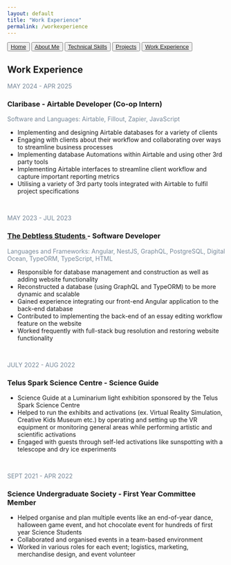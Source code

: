 ```yaml
---
layout: default
title: "Work Experience"
permalink: /workexperience
---
```


<button type="button"> <a href="https://lavanyamenon15.github.io"> Home </a> </button> 
<button type="button"> <a href="https://lavanyamenon15.github.io/about"> About Me </a> </button> 
<button type="button"> <a href="https://lavanyamenon15.github.io/technicalskills"> Technical Skills </a> </button> 
<button type="button"> <a href="https://lavanyamenon15.github.io/projects"> Projects </a> </button> 
<button type="button"> <a href="https://lavanyamenon15.github.io/workexperience"> Work Experience </a> </button> 

## Work Experience 

<div>
<p style="color:LightSlateGray;">MAY 2024 - APR 2025 </p>
<h3>Claribase - Airtable Developer (Co-op Intern) </h3>
<p style="color:LightSlateGray;">Software and Languages: Airtable, Fillout, Zapier, JavaScript </p>
</div>
  
- Implementing and designing Airtable databases for a variety of clients
- Engaging with clients about their workflow and collaborating over ways to streamline business processes 
- Implementing database Automations within Airtable and using other 3rd party tools 
- Implementing Airtable interfaces to streamline client workflow and capture important reporting metrics
- Utilising a variety of 3rd party tools integrated with Airtable to fulfil project specifications  

<br>

<div>
<p style="color:LightSlateGray;"> MAY 2023 - JUL 2023</p>
<h3> <a href="https://thedebtlessstudents.org/"> The Debtless Students </a> - Software Developer
 </h3>
<p style="color:LightSlateGray;"> Languages and Frameworks: Angular, NestJS, GraphQL, PostgreSQL, Digital Ocean, TypeORM, TypeScript, HTML</p>
</div>

- Responsible for database management and construction as well as adding website functionality
- Reconstructed a  database (using GraphQL and TypeORM) to be more dynamic and scalable 
- Gained experience integrating our front-end Angular application to the back-end database 
- Contributed to implementing the back-end of an essay editing workflow feature on the website 
- Worked frequently with full-stack bug resolution and restoring website functionality

<br>

<div>
<p style="color:LightSlateGray;"> JULY 2022 - AUG 2022 </p>
<h3>Telus Spark Science Centre - Science Guide</h3>
</div>

- Science Guide at a Luminarium light exhibition sponsored by the Telus Spark Science Centre
- Helped  to run the exhibits and activations (ex. Virtual Reality Simulation, Creative Kids Museum etc.) by operating and setting up the VR equipment or monitoring general areas while performing artistic and scientific activations
- Engaged with guests through self-led activations like sunspotting with a telescope and dry ice experiments

<br>

<div>
<p style="color:LightSlateGray;">SEPT 2021 - APR 2022</p>
<h3> Science Undergraduate Society - First Year Committee Member </h3>
</div>

- Helped organise and plan multiple events like an end-of-year dance, halloween game event, and hot chocolate event for hundreds of first year Science Students
- Collaborated and organised events in a team-based environment 
- Worked in various roles for each event;  logistics, marketing, merchandise design, and event volunteer
